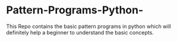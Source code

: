 # Pattern-Programs-Python-
This Repo contains the basic pattern programs in python which will definitely help a beginner to understand the basic concepts.
